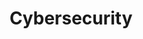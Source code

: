 ---
title: Cybersecurity
description: This is a category for cyber-security related content.
image: 
# Badge style
style:
    background: "#2e00a0"
    color: "#FFFFFF"
---
